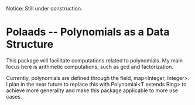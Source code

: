 Notice: Still under construction.

# Polaads -- Polynomials as a Data Structure

This package will facilitate computations related to polynomials.
My main focus here is arithmetic computations, such as gcd and factorization.

Currently, polynomials are defined through the field, map<Integer, Integer>. I plan in the near future to replace this with Polynomial&lt;T extends Ring&gt; to achieve more generality and make this package applicable to more use cases.
